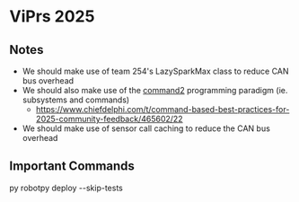 # ViPrs 2025

## Notes
- We should make use of team 254's LazySparkMax class to reduce CAN bus overhead
- We should also make use of the [command2](https://robotpy.readthedocs.io/projects/commands-v2/en/stable/api.html) programming paradigm (ie. subsystems and commands)
  - https://www.chiefdelphi.com/t/command-based-best-practices-for-2025-community-feedback/465602/22
- We should make use of sensor call caching to reduce the CAN bus overhead

## Important Commands
py robotpy deploy --skip-tests